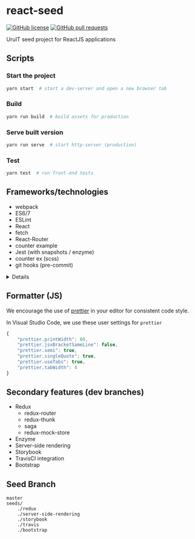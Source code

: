 # react-seed

[![GitHub license](https://img.shields.io/badge/license-MIT-blue.svg)](https://raw.githubusercontent.com/UruIT/react-seed/develop/LICENSE)
[![GitHub pull requests](https://img.shields.io/github/issues-pr/UruIT/react-seed.svg)](https://github.com/UruIT/react-seed/pulls)

UruIT seed project for ReactJS applications

## Scripts

### Start the project
```bash
yarn start  # start a dev-server and open a new browser tab
```

### Build
```bash
yarn run build  # build assets for production
```

### Serve built version
```bash
yarn run serve  # start http-server (production)
```

### Test
```bash
yarn test  # run front-end tests
```

## Frameworks/technologies
* webpack 
* ES6/7
* ESLint
* React
* fetch
* React-Router
* counter example
* Jest (with snapshots / enzyme)
* counter ex (scss)
* git hooks (pre-commit)

<details>

### Git Hooks (using `husky`)

Using [husky](https://github.com/typicode/husky) with `yarn`:

```bash
yarn add husky --dev --force  # ensures hooks will be installed
```

Install hooks manually (using `node`):
```bash
node node_modules/husky/bin/install
```

</details>


## Formatter (JS)
We encourage the use of [prettier](https://github.com/prettier/prettier) in your editor for consistent code style.

In Visual Studio Code, we use these user settings for `prettier`

```javascript
{
    "prettier.printWidth": 80,
    "prettier.jsxBracketSameLine": false,
    "prettier.semi": true,
    "prettier.singleQuote": true,
    "prettier.useTabs": true,
    "prettier.tabWidth": 4
}
```

## Secondary features (dev branches)
* Redux
    * redux-router
    * redux-thunk
    * saga
    * redux-mock-store
* Enzyme
* Server-side rendering
* Storybook
* TravisCI integration
* Bootstrap

## Seed Branch
```
master
seeds/
    ./redux
    ./server-side-rendering
    ./storybook
    ./travis
    ./bootstrap
```
